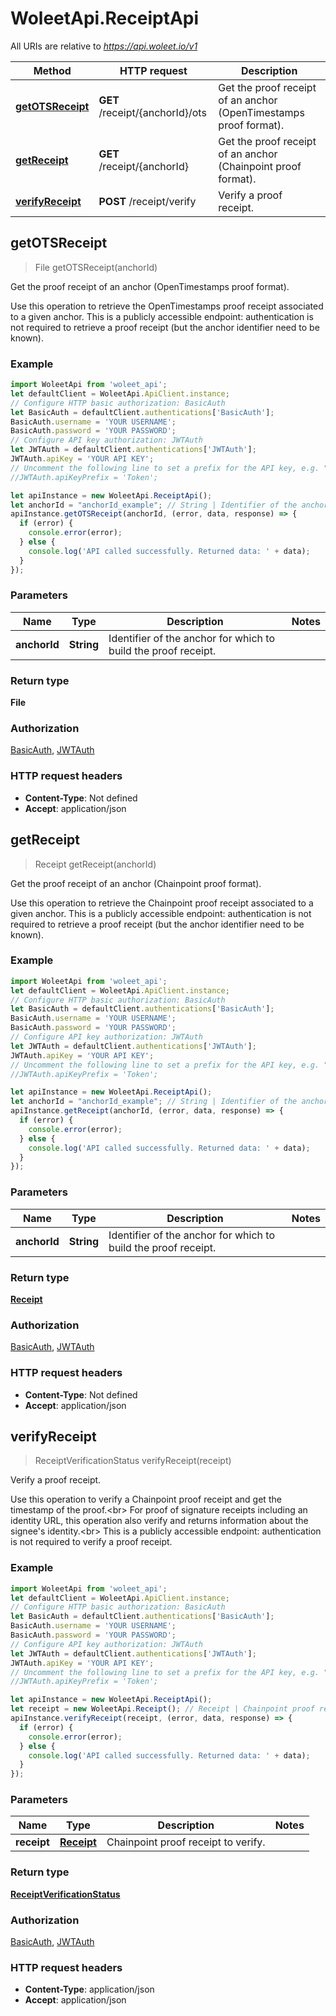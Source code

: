# WoleetApi.ReceiptApi

All URIs are relative to *https://api.woleet.io/v1*

Method | HTTP request | Description
------------- | ------------- | -------------
[**getOTSReceipt**](ReceiptApi.md#getOTSReceipt) | **GET** /receipt/{anchorId}/ots | Get the proof receipt of an anchor (OpenTimestamps proof format).
[**getReceipt**](ReceiptApi.md#getReceipt) | **GET** /receipt/{anchorId} | Get the proof receipt of an anchor (Chainpoint proof format).
[**verifyReceipt**](ReceiptApi.md#verifyReceipt) | **POST** /receipt/verify | Verify a proof receipt.



## getOTSReceipt

> File getOTSReceipt(anchorId)

Get the proof receipt of an anchor (OpenTimestamps proof format).

Use this operation to retrieve the OpenTimestamps proof receipt associated to a given anchor. This is a publicly accessible endpoint: authentication is not required to retrieve a proof receipt (but the anchor identifier need to be known). 

### Example

```javascript
import WoleetApi from 'woleet_api';
let defaultClient = WoleetApi.ApiClient.instance;
// Configure HTTP basic authorization: BasicAuth
let BasicAuth = defaultClient.authentications['BasicAuth'];
BasicAuth.username = 'YOUR USERNAME';
BasicAuth.password = 'YOUR PASSWORD';
// Configure API key authorization: JWTAuth
let JWTAuth = defaultClient.authentications['JWTAuth'];
JWTAuth.apiKey = 'YOUR API KEY';
// Uncomment the following line to set a prefix for the API key, e.g. "Token" (defaults to null)
//JWTAuth.apiKeyPrefix = 'Token';

let apiInstance = new WoleetApi.ReceiptApi();
let anchorId = "anchorId_example"; // String | Identifier of the anchor for which to build the proof receipt.
apiInstance.getOTSReceipt(anchorId, (error, data, response) => {
  if (error) {
    console.error(error);
  } else {
    console.log('API called successfully. Returned data: ' + data);
  }
});
```

### Parameters


Name | Type | Description  | Notes
------------- | ------------- | ------------- | -------------
 **anchorId** | **String**| Identifier of the anchor for which to build the proof receipt. | 

### Return type

**File**

### Authorization

[BasicAuth](../README.md#BasicAuth), [JWTAuth](../README.md#JWTAuth)

### HTTP request headers

- **Content-Type**: Not defined
- **Accept**: application/json


## getReceipt

> Receipt getReceipt(anchorId)

Get the proof receipt of an anchor (Chainpoint proof format).

Use this operation to retrieve the Chainpoint proof receipt associated to a given anchor. This is a publicly accessible endpoint: authentication is not required to retrieve a proof receipt (but the anchor identifier need to be known). 

### Example

```javascript
import WoleetApi from 'woleet_api';
let defaultClient = WoleetApi.ApiClient.instance;
// Configure HTTP basic authorization: BasicAuth
let BasicAuth = defaultClient.authentications['BasicAuth'];
BasicAuth.username = 'YOUR USERNAME';
BasicAuth.password = 'YOUR PASSWORD';
// Configure API key authorization: JWTAuth
let JWTAuth = defaultClient.authentications['JWTAuth'];
JWTAuth.apiKey = 'YOUR API KEY';
// Uncomment the following line to set a prefix for the API key, e.g. "Token" (defaults to null)
//JWTAuth.apiKeyPrefix = 'Token';

let apiInstance = new WoleetApi.ReceiptApi();
let anchorId = "anchorId_example"; // String | Identifier of the anchor for which to build the proof receipt.
apiInstance.getReceipt(anchorId, (error, data, response) => {
  if (error) {
    console.error(error);
  } else {
    console.log('API called successfully. Returned data: ' + data);
  }
});
```

### Parameters


Name | Type | Description  | Notes
------------- | ------------- | ------------- | -------------
 **anchorId** | **String**| Identifier of the anchor for which to build the proof receipt. | 

### Return type

[**Receipt**](Receipt.md)

### Authorization

[BasicAuth](../README.md#BasicAuth), [JWTAuth](../README.md#JWTAuth)

### HTTP request headers

- **Content-Type**: Not defined
- **Accept**: application/json


## verifyReceipt

> ReceiptVerificationStatus verifyReceipt(receipt)

Verify a proof receipt.

Use this operation to verify a Chainpoint proof receipt and get the timestamp of the proof.&lt;br&gt; For proof of signature receipts including an identity URL, this operation also verify and returns information about the signee&#39;s identity.&lt;br&gt; This is a publicly accessible endpoint: authentication is not required to verify a proof receipt. 

### Example

```javascript
import WoleetApi from 'woleet_api';
let defaultClient = WoleetApi.ApiClient.instance;
// Configure HTTP basic authorization: BasicAuth
let BasicAuth = defaultClient.authentications['BasicAuth'];
BasicAuth.username = 'YOUR USERNAME';
BasicAuth.password = 'YOUR PASSWORD';
// Configure API key authorization: JWTAuth
let JWTAuth = defaultClient.authentications['JWTAuth'];
JWTAuth.apiKey = 'YOUR API KEY';
// Uncomment the following line to set a prefix for the API key, e.g. "Token" (defaults to null)
//JWTAuth.apiKeyPrefix = 'Token';

let apiInstance = new WoleetApi.ReceiptApi();
let receipt = new WoleetApi.Receipt(); // Receipt | Chainpoint proof receipt to verify.
apiInstance.verifyReceipt(receipt, (error, data, response) => {
  if (error) {
    console.error(error);
  } else {
    console.log('API called successfully. Returned data: ' + data);
  }
});
```

### Parameters


Name | Type | Description  | Notes
------------- | ------------- | ------------- | -------------
 **receipt** | [**Receipt**](Receipt.md)| Chainpoint proof receipt to verify. | 

### Return type

[**ReceiptVerificationStatus**](ReceiptVerificationStatus.md)

### Authorization

[BasicAuth](../README.md#BasicAuth), [JWTAuth](../README.md#JWTAuth)

### HTTP request headers

- **Content-Type**: application/json
- **Accept**: application/json

